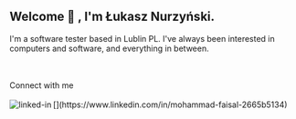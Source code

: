 <h2> Welcome 👋 , I'm Łukasz Nurzyński.</h2>

I'm a software tester based in Lublin PL. I've always been interested in computers and software, and everything in between.


<br>
<br> Connect with me 
<br>
<br>
[<img align="left" alt="linked-in" src="https://img.shields.io/badge/linkedin-%230077B5.svg?&style=for-the-badge&logo=linkedin&logoColor=white" />](https://www.linkedin.com/in/mohammad-faisal-2665b5134)
<br>
<br>
